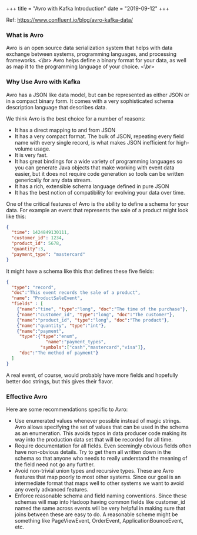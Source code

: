 +++
title = "Avro  with  Kafka Introduction"
date = "2019-09-12"
+++

Ref: https://www.confluent.io/blog/avro-kafka-data/

### What is Avro

Avro is an open source data serialization system that helps with data exchange between systems, programming languages, and processing frameworks. <\br>
Avro helps define a binary format for your data, as well as map it to the programming language of your choice. <\br>

### Why Use Avro with Kafka

Avro has a JSON like data model, but can be represented as either JSON or in a compact binary form. It comes with a very sophisticated schema description language that describes data.

We think Avro is the best choice for a number of reasons:

- It has a direct mapping to and from JSON
- It has a very compact format. The bulk of JSON, repeating every field name with every single record, is what makes JSON inefficient for high-volume usage.
- It is very fast.
- It has great bindings for a wide variety of programming languages so you can generate Java objects that make working with event data easier, but it does not require code generation so tools can be written generically for any data stream.
- It has a rich, extensible schema language defined in pure JSON
- It has the best notion of compatibility for evolving your data over time.

One of the critical features of Avro is the ability to define a schema for your data. For example an event that represents the sale of a product might look like this:

``` json
{
  "time": 1424849130111,
  "customer_id": 1234,
  "product_id": 5678,
  "quantity":3,
  "payment_type": "mastercard"
}
```

It might have a schema like this that defines these five fields:

``` json
{
  "type": "record",
  "doc":"This event records the sale of a product",
  "name": "ProductSaleEvent",
  "fields" : [
    {"name":"time", "type":"long", "doc":"The time of the purchase"},
    {"name":"customer_id", "type":"long", "doc":"The customer"},
    {"name":"product_id", "type":"long", "doc":"The product"},
    {"name":"quantity", "type":"int"},
    {"name":"payment",
     "type":{"type":"enum",
	           "name":"payment_types",
             "symbols":["cash","mastercard","visa"]},
     "doc":"The method of payment"}
  ]
}
```

A real event, of course, would probably have more fields and hopefully better doc strings, but this gives their flavor.

### Effective Avro

Here are some recommendations specific to Avro:

- Use enumerated values whenever possible instead of magic strings. Avro allows specifying the set of values that can be used in the schema as an enumeration. This avoids typos in data producer code making its way into the production data set that will be recorded for all time.
- Require documentation for all fields. Even seemingly obvious fields often have non-obvious details. Try to get them all written down in the schema so that anyone who needs to really understand the meaning of the field need not go any further.
- Avoid non-trivial union types and recursive types. These are Avro features that map poorly to most other systems. Since our goal is an intermediate format that maps well to other systems we want to avoid any overly advanced features.
- Enforce reasonable schema and field naming conventions. Since these schemas will map into Hadoop having common fields like customer_id named the same across events will be very helpful in making sure that joins between these are easy to do. A reasonable scheme might be something like PageViewEvent, OrderEvent, ApplicationBounceEvent, etc.

